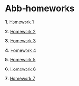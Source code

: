 # Abb-homeworks
**1**.  [Homework 1 ](/Homework1)

**2**.  [Homework 2 ](/Homework2)

**3**.  [Homework 3 ](/Homework3)

**4**.  [Homework 4 ](/Homework4)

**5**.  [Homework 5 ](/Homework5)

**6**.  [Homework 6 ](/Homework6)

**7**.  [Homework 7 ](/Homework7)
